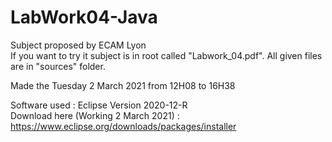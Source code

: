 # LabWork04-Java

Subject proposed by ECAM Lyon <br />
If you want to try it subject is in root called "Labwork_04.pdf". All given files are in "sources" folder.

Made the Tuesday 2 March 2021 from 12H08 to 16H38

Software used : Eclipse Version 2020-12-R <br />
Download here (Working 2 March 2021) : https://www.eclipse.org/downloads/packages/installer
